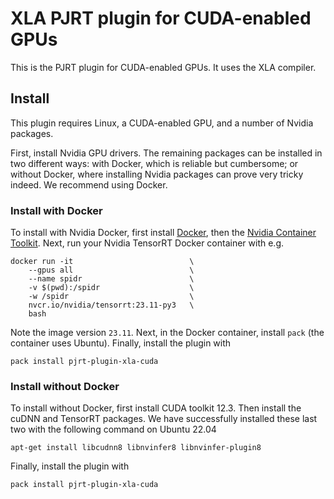 # XLA PJRT plugin for CUDA-enabled GPUs

This is the PJRT plugin for CUDA-enabled GPUs. It uses the XLA compiler.

## Install

This plugin requires Linux, a CUDA-enabled GPU, and a number of Nvidia packages.

First, install Nvidia GPU drivers. The remaining packages can be installed in two different ways: with Docker, which is reliable but cumbersome; or without Docker, where installing Nvidia packages can prove very tricky indeed. We recommend using Docker.

### Install with Docker

To install with Nvidia Docker, first install [Docker](https://www.docker.com/), then the [Nvidia Container Toolkit](https://github.com/NVIDIA/nvidia-container-toolkit). Next, run your Nvidia TensorRT Docker container with e.g.
```
docker run -it                          \
    --gpus all                          \
    --name spidr                        \
    -v $(pwd):/spidr                    \
    -w /spidr                           \
    nvcr.io/nvidia/tensorrt:23.11-py3   \
    bash
```
Note the image version `23.11`. Next, in the Docker container, install `pack` (the container uses Ubuntu). Finally, install the plugin with
```
pack install pjrt-plugin-xla-cuda
```

### Install without Docker

To install without Docker, first install CUDA toolkit 12.3. Then install the cuDNN and TensorRT packages. We have successfully installed these last two with the following command on Ubuntu 22.04
```
apt-get install libcudnn8 libnvinfer8 libnvinfer-plugin8
```
Finally, install the plugin with
```
pack install pjrt-plugin-xla-cuda
```

